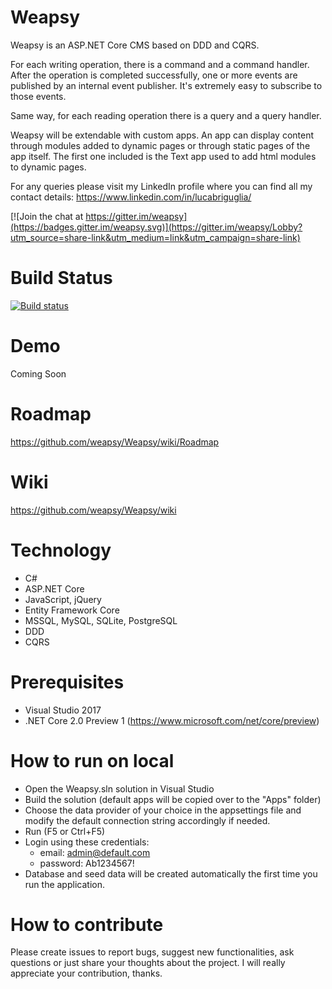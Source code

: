 # Weapsy
Weapsy is an ASP.NET Core CMS based on DDD and CQRS.

For each writing operation, there is a command and a command handler. 
After the operation is completed successfully, one or more events are published by an internal event publisher. 
It's extremely easy to subscribe to those events.

Same way, for each reading operation there is a query and a query handler.

Weapsy will be extendable with custom apps. An app can display content through modules added to dynamic pages or through static pages of the app itself. 
The first one included is the Text app used to add html modules to dynamic pages.

For any queries please visit my LinkedIn profile where you can find all my contact details: https://www.linkedin.com/in/lucabriguglia/

[![Join the chat at https://gitter.im/weapsy](https://badges.gitter.im/weapsy.svg)](https://gitter.im/weapsy/Lobby?utm_source=share-link&utm_medium=link&utm_campaign=share-link)

# Build Status

[![Build status](https://ci.appveyor.com/api/projects/status/ptwkjgk7gwledwh3/branch/master?svg=true)](https://ci.appveyor.com/project/lucabriguglia/weapsy/branch/master)

# Demo

Coming Soon

# Roadmap

https://github.com/weapsy/Weapsy/wiki/Roadmap

# Wiki

https://github.com/weapsy/Weapsy/wiki

# Technology

- C#
- ASP.NET Core
- JavaScript, jQuery
- Entity Framework Core
- MSSQL, MySQL, SQLite, PostgreSQL
- DDD
- CQRS

# Prerequisites

- Visual Studio 2017
- .NET Core 2.0 Preview 1 (https://www.microsoft.com/net/core/preview)

# How to run on local

- Open the Weapsy.sln solution in Visual Studio
- Build the solution (default apps will be copied over to the "Apps" folder)
- Choose the data provider of your choice in the appsettings file and modify the default connection string accordingly if needed.
- Run (F5 or Ctrl+F5)
- Login using these credentials:
  - email: admin@default.com
  - password: Ab1234567!
- Database and seed data will be created automatically the first time you run the application.

# How to contribute

Please create issues to report bugs, suggest new functionalities, ask questions or just share your thoughts about the project. I will really appreciate your contribution, thanks.
